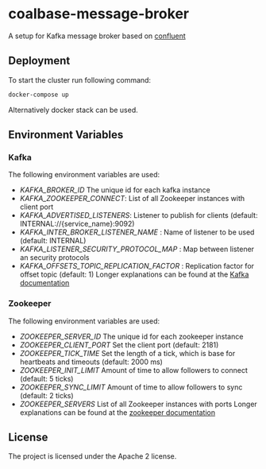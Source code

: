 # coalbase-message-broker
A setup for Kafka message broker based on [confluent](https://github.com/confluentinc/cp-docker-images)

## Deployment
To start the cluster run following command:
```bash
docker-compose up
```
Alternatively docker stack can be used.

## Environment Variables
### Kafka
The following environment variables are used:
* *KAFKA_BROKER_ID* The unique id for each kafka instance
* *KAFKA_ZOOKEEPER_CONNECT*: List of all Zookeeper instances with client port
* *KAFKA_ADVERTISED_LISTENERS*: Listener to publish for clients (default: INTERNAL://{service_name}:9092)
* *KAFKA_INTER_BROKER_LISTENER_NAME* : Name of listener to be used (default: INTERNAL)
* *KAFKA_LISTENER_SECURITY_PROTOCOL_MAP* : Map between listener an security protocols
* *KAFKA_OFFSETS_TOPIC_REPLICATION_FACTOR* : Replication factor for offset topic (default: 1)
Longer explanations can be found at the [Kafka documentation](https://kafka.apache.org/documentation/)

### Zookeeper
The following environment variables are used:
* *ZOOKEEPER_SERVER_ID* The unique id for each zookeeper instance
* *ZOOKEEPER_CLIENT_PORT* Set the client port (default: 2181)
* *ZOOKEEPER_TICK_TIME* Set the length of a tick, which is base for heartbeats and timeouts (default: 2000 ms)
* *ZOOKEEPER_INIT_LIMIT* Amount of time to allow followers to connect (default: 5 ticks)
* *ZOOKEEPER_SYNC_LIMIT* Amount of time to allow followers to sync (default: 2 ticks)
* *ZOOKEEPER_SERVERS* List of all Zookeeper instances with ports
Longer explanations can be found at the [zookeeper documentation](https://zookeeper.apache.org/doc/r3.4.2/zookeeperAdmin.html)

## License
The project is licensed under the Apache 2 license.
